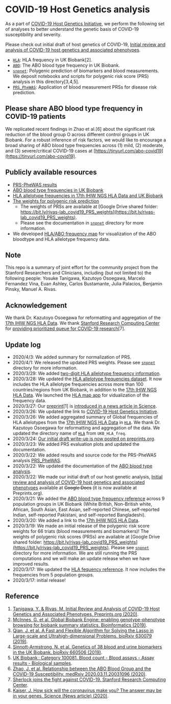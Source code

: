 # COVID-19 Host Genetics analysis

As a part of [COVID-19 Host Genetics Initiative](https://covid19hg.netlify.com/), we perform the following set of analyses to better understand the genetic basis of COVID-19 susceptibility and severity.

Please check out initial draft of host genetics of COVID-19, [Initial review and analysis of COVID-19 host genetics and associated phenotypes](https://doi.org/10.20944/preprints202003.0356.v1).

- [`HLA`](/HLA): HLA frequency in UK Biobank[2].
- [`ABO`](/ABO): The ABO blood type frequency in UK Biobank.
- [`snpnet`](/snpnet): Polygenic prediction of biomarkers and blood measurements. We deposit notebooks and scripts for polygenic risk score (PRS) analysis in this directory[3,4,5].
- [`PRS_PheWAS`](PRS_PheWAS): Application of blood measurement PRSs for disease risk prediction.

## Please share ABO blood type frequency in COVID-19 patients

We replicated recent findings in Zhao et al.[6] about the significant risk reduction of the blood group O across different control groups in UK Biobank. For a robust inference of risk factors, we would like to encourage a broad sharing of ABO blood type frequencies across (1) mild, (2) moderate, and (3) severe/critical COVID-19 cases at [https://tinyurl.com/abo-covid19](https://tinyurl.com/abo-covid19).

## Publicly available resources

- [PRS-PheWAS results](/PRS_PheWAS)
- [ABO blood type frequencies in UK Biobank](/ABO)
- [HLA allelotype frequencies in 17th IHIW NGS HLA Data and UK Biobank](/HLA)
- [The weights for polygenic risk prediction](/snpnet)
  - The weights of PRSs are available at [Google Drive shared folder: https://bit.ly/rivas-lab_covid19_PRS_weights](https://bit.ly/rivas-lab_covid19_PRS_weights).
  - Please see the documentation in [`snpnet`](/snpnet) directory for more information.
- We developed [HLA/ABO frequency map](https://biobankengine.shinyapps.io/hla-map/) for visualization of the ABO bloodtype and HLA allelotype frequency data.

## Note

This repo is a summary of joint effort for the community project from the Stanford Researchers and Clinicians, including (but not limited to) the following people: Yosuke Tanigawa, Kazutoyo Osoegawa, Marcelo Fernandez Vina, Euan Ashley, Carlos Bustamante, Julia Palacios, Benjamin Pinsky, Manuel A. Rivas.

## Acknowledgement

We thank Dr. Kazutoyo Osoegawa for reformatting and aggregation of the [17th IHIW NGS HLA Data](http://17ihiw.org/17th-ihiw-ngs-hla-data/). We thank [Stanford Research Computing Center](https://srcc.stanford.edu/) for [providing prioritized queue for COVID-19 research](http://news.sherlock.stanford.edu/posts/sherlock-joins-the-fight-against-covid-19)[7].

## Update log

- 2020/4/3: We added summary for normalization of PRS.
- 2020/4/1: We released the updated PRS weights. Please see [`snpnet`](/snpnet) directory for more information.
- 2020/3/29: We added [two-digit HLA allelotype frequency information](/HLA).
- 2020/3/28: We updated the [HLA allelotype frequencies dataset](/HLA). It now includes the HLA allelotype frequencies across more than 100 countries/regions from UK Biobank, in addition to the [17th IHIW NGS HLA Data](http://17ihiw.org/17th-ihiw-ngs-hla-data/). We launched the [HLA map app](https://biobankengine.shinyapps.io/hla-map/) for vidualization of the frequency data.
- 2020/3/27: Our [preprint](https://doi.org/10.20944/preprints202003.0356.v1)[1] is [introduced in a news article in Science](https://doi.org/10.1126/science.abb9192).
- 2020/3/26: We updated the link to [COVID-19 Host Genetics Initiative](https://covid19hg.netlify.com/).
- 2020/3/26: We added aggregated summary of Global frequencies of HLA allelotypes from the [17th IHIW NGS HLA Data](http://17ihiw.org/17th-ihiw-ngs-hla-data/) in [`HLA`](HLA). We thank Dr. Kazutoyo Osoegawa for reformatting and aggregation of the data. We updated the directory name of [`HLA`](HLA) from `UKB_HLA_freq`.
- 2020/3/24: [Our initial draft write-up is now posted on preprints.org](https://doi.org/10.20944/preprints202003.0356.v1).
- 2020/3/23: We added PRS evaluation plots and updated the documentation.
- 2020/3/22: We added results and source code for the PRS-PheWAS analysis [PRS_PheWAS](/PRS_PheWAS).
- 2020/3/22: We updated the documentation of the [ABO blood type analysis](/ABO).
- 2020/3/22: We made our initial draft of our host genetic analysis, [Initial review and analysis of COVID-19 host genetics and associated phenotypes](https://doi.org/10.20944/preprints202003.0356.v1) available at ~~Google Docs~~ (it is now available at Preprints.org).
- 2020/3/21: We added the [ABO blood type frequency reference](/ABO) across 9 population groups in UK Biobank (White British, Non-British white, African, South Asian, East Asian, self-reported Chinese, self-reported Indian, self-reported Pakistani, and self-reported Bangladeshi).
- 2020/3/20: We added a link to the [17th IHIW NGS HLA Data](http://17ihiw.org/17th-ihiw-ngs-hla-data/).
- 2020/3/19: We made an initial release of the polygenic risk score weights for 66 triats (blood measurements and biomarkers)! The weights of polygenic risk scores (PRSs) are available at [Google Drive shared folder: https://bit.ly/rivas-lab_covid19_PRS_weights](https://bit.ly/rivas-lab_covid19_PRS_weights). Please see [`snpnet`](/snpnet) directory for more information. We are still running the PRS computations and we will make an update release when we have improved results.
- 2020/3/17: We updated the [HLA fequency reference](/HLA). It now includes the frequencies from 5 population groups.
- 2020/3/17: initial release!

## Reference

1. [Tanigawa, Y. & Rivas, M. Initial Review and Analysis of COVID-19 Host Genetics and Associated Phenotypes. Preprints.org (2020)](https://doi.org/10.20944/preprints202003.0356.v1).
2. [McInnes, G. et al. Global Biobank Engine: enabling genotype-phenotype browsing for biobank summary statistics. Bioinformatics (2019)](https://doi.org/10.1093/bioinformatics/bty999).
3. [Qian, J. et al. A Fast and Flexible Algorithm for Solving the Lasso in Large-scale and Ultrahigh-dimensional Problems. bioRxiv 630079 (2019)](https://doi.org/doi:10.1101/630079).
4. [Sinnott-Armstrong, N. et al. Genetics of 38 blood and urine biomarkers in the UK Biobank. bioRxiv 660506 (2019)](https://doi.org/10.1101/660506).
5. [UK Biobank : Category 100081. Blood count - Blood assays - Assay results - Biological samples](http://biobank.ctsu.ox.ac.uk/crystal/label.cgi?id=100081).
6. [Zhao, J. et al. Relationship between the ABO Blood Group and the COVID-19 Susceptibility. medRxiv 2020.03.11.20031096 (2020)](https://doi.org/10.1101/2020.03.11.20031096).
7. [Sherlock joins the fight against COVID-19. Stanford Research Computing Center](http://news.sherlock.stanford.edu/posts/sherlock-joins-the-fight-against-covid-19).
8. [Kaiser, J. How sick will the coronavirus make you? The answer may be in your genes. Science (News article) (2020)](https://doi.org/10.1126/science.abb9192).
